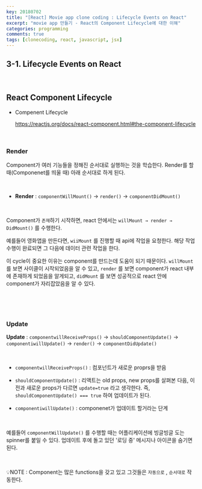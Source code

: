 ```yaml
---
key: 20180702
title: "[React] Movie app clone coding : Lifecycle Events on React"
excerpt: "movie app 만들기 - React의 Component Lifecycle에 대한 이해"
categories: programming
comments: true
tags: [clonecoding, react, javascript, jsx]
---
```




## 3-1. Lifecycle Events on React

<br>

## React Component Lifecycle

* Compenent Lifecycle

  https://reactjs.org/docs/react-component.html#the-component-lifecycle

<br>

### Render

Component가 여러 기능들을 정해진 순서대로 실행하는 것을 학습한다. Render를 할 때(Componenet를 띄울 때) 아래 순서대로 하게 된다.

<br>

* **Render** : `componentWillMount()` → `render()` → `componentDidMount()`

<br>

Component가 `존재`하기 시작하면, react 안에서는 `willMount → render → DidMount()` 를 수행한다.

예를들어 영화앱을 만든다면, `wiiMount` 를 진행할 때 api에 작업을 요청한다. 해당 작업 수행이 완료되면 그 다음에 데이터 관련 작업을 한다.  

이 cycle이 중요한 이유는 component를 만드는데 도움이 되기 때문이다. `willMount` 를 보면 사이클이 시작되었음을 알 수 있고, `render` 를 보면 component가 react 내부에 존재하게 되었음을 알게되고, `didMount` 를 보면 성공적으로 react 안에 component가 자리잡았음을 알 수 있다. 

<br>

<br>

<br>

### Update

**Update** : `componentwillReceiveProps()` → `shouldComponentUpdate()` → `componentiwillUpdate()` → `render()` → `componentDidUpdate()`

<br>

* `componentwillReceiveProps()` : 컴포넌트가 새로운 proprs을 받음

* `shouldComponentUpdate()` : 리액트는 old props, new props를 살펴본 다음, 이전과 새로운 props가 다르면 `update=true` 라고 생각한다. 즉, `shouldComponentUpdate() === true` 하여 업데이트가 된다.



* `componentiwillUpdate()` : componenet가 업데이트 할거라는 단계

<br>

예를들어 `componentWillUpdate()` 를 수행할 때는 어플리케이션에 빙글빙글 도는 spinner를 붙일 수 있다. 업데이트 후에 돌고 있던 '로딩 중' 메시지나 아이콘을 숨기면 된다.

<br>

💡NOTE : Component는 많은 functions을 갖고 있고 그것들은 `자동으로` , `순서대로` 작동한다.

